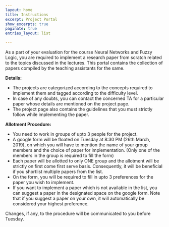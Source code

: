 ```yaml
---
layout: home
title: Instructions
excerpt: Project Portal
show_excerpts: true
paginate: true
entries_layout: list

---
```

As a part of your evaluation for the course Neural Networks and Fuzzy Logic, you are required to implement a research paper from scratch related to the topics discussed in the lectures. This portal contains the collection of papers compiled by the teaching assistants for the same.

**Details:**

* The projects are categorized according to the concepts required to implement them and tagged according to the difficulty level.
* In case of any doubts, you can contact the concerned TA for a particular paper whose details are mentioned on the project page.
* The project page also contains the guidelines that you must strictly follow while implementing the paper.

**Allotment Procedure:**

* You need to work in groups of upto 3 people for the project.
* A google form will be floated on Tuesday at 8:30 PM (26th March, 2019), on which you will have to mention the name of your group members and the choice of paper for implementation. (Only one of the members in the group is required to fill the form)
* Each paper will be allotted to only ONE group and the allotment will be strictly on first come first serve basis. Consequently, it will be beneficial if you shortlist multiple papers from the list.
* On the form, you will be required to fill in upto 3 preferences for the paper you wish to implement.
* If you want to implement a paper which is not available in the list, you can suggest a paper in the designated space on the google form. Note that if you suggest a paper on your own, it will automatically be considered your highest preference.

Changes, if any, to the procedure will be communicated to you before Tuesday.